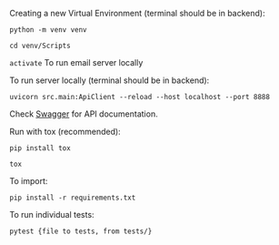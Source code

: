 Creating a new Virtual Environment (terminal should be in backend):

`python -m venv venv`

`cd venv/Scripts`

`activate`
To run email server locally

To run server locally (terminal should be in backend):

`uvicorn src.main:ApiClient --reload --host localhost --port 8888`

Check [Swagger](http://localhost:8888/docs) for API documentation.

Run with tox (recommended):

`pip install tox`

`tox`

To import:

`pip install -r requirements.txt`

To run individual tests:

`pytest {file to tests, from tests/}`
